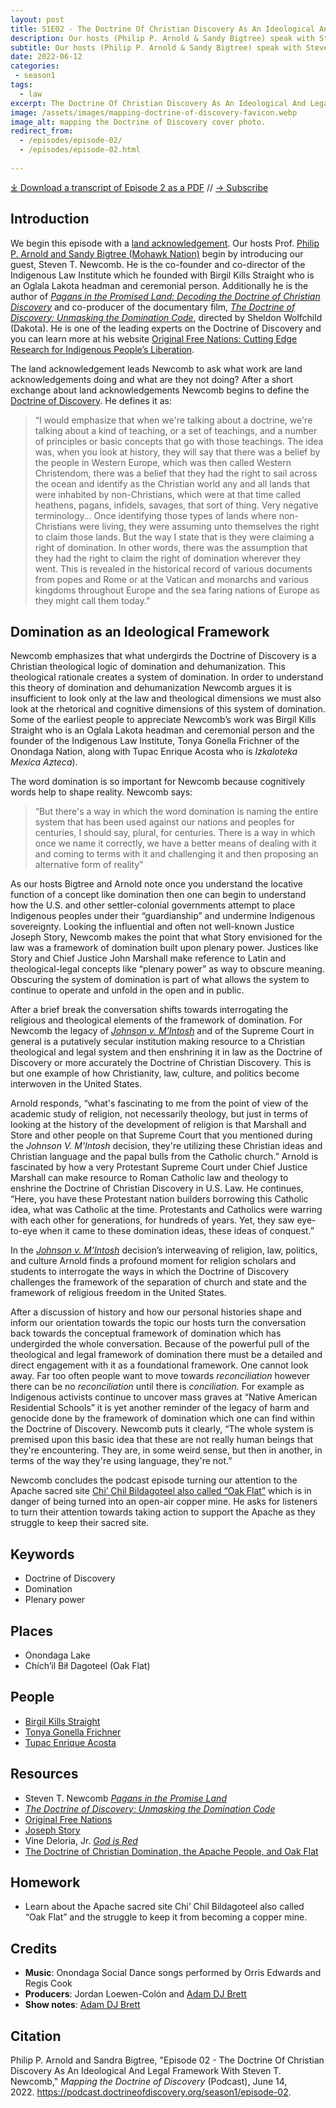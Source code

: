 ```yaml
---
layout: post
title: S1E02 - The Doctrine Of Christian Discovery As An Ideological And Legal Framework with Steven T. Newcomb
description: Our hosts (Philip P. Arnold & Sandy Bigtree) speak with Steven T. Newcomb (Shawnee, Lenape) who is the co-founder and co-director of the Indigenous Law Institute.
subtitle: Our hosts (Philip P. Arnold & Sandy Bigtree) speak with Steven T. Newcomb (Shawnee, Lenape) who is the co-founder and co-director of the Indigenous Law Institute.
date: 2022-06-12
categories: 
 - season1
tags: 
  - law
excerpt: The Doctrine Of Christian Discovery As An Ideological And Legal Framework
image: /assets/images/mapping-doctrine-of-discovery-favicon.webp
image_alt: mapping the Doctrine of Discovery cover photo.
redirect_from:
  - /episodes/episode-02/
  - /episodes/episode-02.html
  
---
```

<div id="buzzsprout-player-10786354"></div><script src="https://www.buzzsprout.com/1926214/10786354-episode-02-the-doctrine-of-christian-discovery-as-an-ideological-and-legal-framework-with-steven-t-newcomb.js?container_id=buzzsprout-player-10786354&player=small" type="text/javascript" charset="utf-8"></script>

[⤓ Download a transcript of Episode 2 as a PDF](/assets/pdfs/Episode-02-DOCD-An-Ideological-Legal-Framework-with-steve-newcomb.pdf) // [→ Subscribe](/subscribe/)

## Introduction

We begin this episode with a [land acknowledgement](/land/). Our hosts Prof. [Philip P. Arnold and Sandy Bigtree (Mohawk Nation)](https://indigenousvalues.org/about/our-team/) begin by introducing our guest, Steven T. Newcomb. He is the co-founder and co-director of the Indigenous Law Institute which he founded with Birgil Kills Straight who is an Oglala Lakota headman and ceremonial person. Additionally he is the author of [_Pagans in the Promised Land: Decoding the Doctrine of Christian Discovery_](https://www.amazon.com/dp/1555916422/) and co-producer of the documentary film, [_The Doctrine of Discovery: Unmasking the Domination Code_](https://vimeo.com/ondemand/dominationcode), directed by Sheldon Wolfchild (Dakota). He is one of the leading experts on the Doctrine of Discovery and you can learn more at his website [Original Free Nations: Cutting Edge Research for Indigenous People’s Liberation](https://originalfreenations.com/).

The land acknowledgement leads Newcomb to ask what work are land acknowledgements doing and what are they not doing? After a short exchange about land acknowledgements Newcomb begins to define the [Doctrine of Discovery](https://doctrineofdiscovery.org/). He defines it as:

> “I would emphasize that when we're talking about a doctrine, we're talking about a kind of teaching, or a set of teachings, and a number of principles or basic concepts that go with those teachings. The idea was, when you look at history, they will say that there was a belief by the people in Western Europe, which was then called Western Christendom, there was a belief that they had the right to sail across the ocean and identify as the Christian world any and all lands that were inhabited by non-Christians, which were at that time called heathens, pagans, infidels, savages, that sort of thing. Very negative terminology… Once identifying those types of lands where non-Christians were living, they were assuming unto themselves the right to claim those lands. But the way I state that is they were claiming a right of domination. In other words, there was the assumption that they had the right to claim the right of domination wherever they went. This is revealed in the historical record of various documents from popes and Rome or at the Vatican and monarchs and various kingdoms throughout Europe and the sea faring nations of Europe as they might call them today.”

## Domination as an Ideological Framework

Newcomb emphasizes that what undergirds the Doctrine of Discovery is a Christian theological logic of domination and dehumanization. This theological rationale creates a system of domination. In order to understand this theory of domination and dehumanization Newcomb argues it is insufficient to look only at the law and theological dimensions we must also look at the rhetorical and cognitive dimensions of this system of domination. Some of the earliest people to appreciate Newcomb’s work was Birgil Kills Straight who is an Oglala Lakota headman and ceremonial person and the founder of the Indigenous Law Institute, Tonya Gonella Frichner of the Onondaga Nation, along with Tupac Enrique Acosta who is _Izkaloteka Mexica Azteca_).

The word domination is so important for Newcomb because cognitively words help to shape reality. Newcomb says:

> “But there's a way in which the word domination is naming the entire system that has been used against our nations and peoples for centuries, I should say, plural, for centuries. There is a way in which once we name it correctly, we have a better means of dealing with it and coming to terms with it and challenging it and then proposing an alternative form of reality”

As our hosts Bigtree and Arnold note once you understand the locative function of a concept like domination then one can begin to understand how the U.S. and other settler-colonial governments attempt to place Indigenous peoples under their “guardianship” and undermine Indigenous sovereignty. Looking the influential and often not well-known Justice Joseph Story, Newcomb makes the point that what Story envisioned for the law was a framework of domination built upon plenary power. Justices like Story and Chief Justice John Marshall make reference to Latin and theological-legal concepts like “plenary power” as way to obscure meaning. Obscuring the system of domination is part of what allows the system to continue to operate and unfold in the open and in public.

After a brief break the conversation shifts towards interrogating the religious and theological elements of the framework of domination. For Newcomb the legacy of [_Johnson v. M’Intosh_](https://doctrineofdiscovery.org/johnson-v-mcintosh/) and of the Supreme Court in general is a putatively secular institution making resource to a Christian theological and legal system and then enshrining it in law as the Doctrine of Discovery or more accurately the Doctrine of Christian Discovery. This is but one example of how Christianity, law, culture, and politics become interwoven in the United States.

Arnold responds, “what's fascinating to me from the point of view of the academic study of religion, not necessarily theology, but just in terms of looking at the history of the development of religion is that Marshall and Store and other people on that Supreme Court that you mentioned during the _Johnson V. M'Intosh_ decision, they're utilizing these Christian ideas and Christian language and the papal bulls from the Catholic church.” Arnold is fascinated by how a very Protestant Supreme Court under Chief Justice Marshall can make resource to Roman Catholic law and theology to enshrine the Doctrine of Christian Discovery in U.S. Law. He continues, “Here, you have these Protestant nation builders borrowing this Catholic idea, what was Catholic at the time. Protestants and Catholics were warring with each other for generations, for hundreds of years. Yet, they saw eye-to-eye when it came to these domination ideas, these ideas of conquest.”

In the [_Johnson v. M’Intosh_](https://doctrineofdiscovery.org/johnson-v-mcintosh/) decision’s interweaving of religion, law, politics, and culture Arnold finds a profound moment for religion scholars and students to interrogate the ways in which the Doctrine of Discovery challenges the framework of the separation of church and state and the framework of religious freedom in the United States.

After a discussion of history and how our personal histories shape and inform our orientation towards the topic our hosts turn the conversation back towards the conceptual framework of domination which has undergirded the whole conversation. Because of the powerful pull of the theological and legal framework of domination there must be a detailed and direct engagement with it as a foundational framework. One cannot look away. Far too often people want to move towards _reconciliation_ however there can be no _reconciliation_ until there is _conciliation._ For example as Indigenous activists continue to uncover mass graves at “Native American Residential Schools” it is yet another reminder of the legacy of harm and genocide done by the framework of domination which one can find within the Doctrine of Discovery. Newcomb puts it clearly, “The whole system is premised upon this basic idea that these are not really human beings that they're encountering. They are, in some weird sense, but then in another, in terms of the way they're using language, they're not.”

Newcomb concludes the podcast episode turning our attention to the Apache sacred site [Chi’ Chil Bildagoteel also called “Oak Flat”](https://originalfreenations.com/the-doctrine-of-christian-domination-the-apache-people-and-oak-flat/) which is in danger of being turned into an open-air copper mine. He asks for listeners to turn their attention towards taking action to support the Apache as they struggle to keep their sacred site.

## Keywords

* Doctrine of Discovery
* Domination
* Plenary power

## Places

* Onondaga Lake
* Chíchʼil Bił Dagoteel (Oak Flat)

## People

* [Birgil Kills Straight](https://indiancountrytoday.com/opinion/birgil-kills-straight-life-as-a-lakota-patriot)
* [Tonya Gonella Frichner](https://aila.ngo/about/in-memoriam-tonya-gonnella-frichner/)
* [Tupac Enrique Acosta](https://indigenousvalues.org/mother-earths-pandemic-speaker-bios/#acosta)

## Resources

* Steven T. Newcomb [_Pagans in the Promise Land_](https://www.amazon.com/dp/1555916422/)
* [_The Doctrine of Discovery: Unmasking the Domination Code_](https://vimeo.com/ondemand/dominationcode)
* [Original Free Nations](https://originalfreenations.com/)
* [Joseph Story](https://indiancountrytoday.com/archive/newcomb-joseph-story-and-the-right-of-discovery)
* Vine Deloria, Jr. [_God is Red_](https://www.amazon.com/dp/1555914985)
* [The Doctrine of Christian Domination, the Apache People, and Oak Flat](https://originalfreenations.com/the-doctrine-of-christian-domination-the-apache-people-and-oak-flat/)

## Homework

* Learn about the Apache sacred site Chi’ Chil Bildagoteel also called “Oak Flat” and the struggle to keep it from becoming a copper mine.

## Credits

- **Music**: Onondaga Social Dance songs performed by Orris Edwards and Regis Cook
- **Producers**: Jordan Loewen-Colón and [Adam DJ Brett](https://adamdjbrett.com)
- **Show notes**: [Adam DJ Brett](https://adamdjbrett.com)

## Citation

Philip P. Arnold and Sandra Bigtree, "Episode 02 - The Doctrine Of Christian Discovery As An Ideological And Legal Framework With Steven T. Newcomb," _Mapping the Doctrine of Discovery_ (Podcast), June 14, 2022. <https://podcast.doctrineofdiscovery.org/season1/episode-02>.
